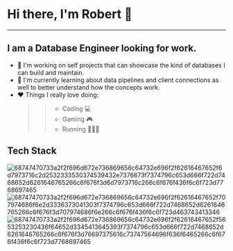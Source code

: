 # Hi there, I'm **Robert** 👋 <br> 
___
## I am a **Database Engineer** looking for work. <br>

* 🔭 I'm working on self projects that can showcase the kind of databases I can build and maintain.
* 🌱 I'm currently learning about data pipelines and client connections as well to better understand how the concepts work.
* ❤️ Things I really love doing:
    >> - Coding 💻
    >> - Gaming 🎮
    >> - Running 🏃🏻‍♂️

## Tech Stack 

![68747470733a2f2f696d672e736869656c64732e696f2f62616467652f6d7973716c2d2532333530374539432e7376673f7374796c653d666f722d7468652d6261646765266c6f676f3d6d7973716c266c6f676f436f6c6f723d7768697465](https://user-images.githubusercontent.com/113561106/236952278-b19e5c3b-c54c-4e7f-8cbf-3cf6f92f98bb.png)
![68747470733a2f2f696d672e736869656c64732e696f2f62616467652f707974686f6e2d3336373041303f7374796c653d666f722d7468652d6261646765266c6f676f3d707974686f6e266c6f676f436f6c6f723d463743413346](https://user-images.githubusercontent.com/113561106/236952475-df8439f7-ee38-43fd-a038-4739abd75ba2.png)
![68747470733a2f2f696d672e736869656c64732e696f2f62616467652f5653253230436f64652d3345413645393f7374796c653d666f722d7468652d6261646765266c6f676f3d76697375616c73747564696f636f6465266c6f676f436f6c6f723d7768697465](https://user-images.githubusercontent.com/113561106/236952466-07c612b6-2cb5-4009-aa91-8a6c7e28ad1c.png)


<!--
**Robmanpacman/robmanpacman** is a ✨ _special_ ✨ repository because its `README.md` (this file) appears on your GitHub profile.

Here are some ideas to get you started:

- 🔭 I’m currently working on ...
- 🌱 I’m currently learning ...
- 👯 I’m looking to collaborate on ...
- 🤔 I’m looking for help with ...
- 💬 Ask me about ...
- 📫 How to reach me: ...
- 😄 Pronouns: ...
- ⚡ Fun fact: ...
-->
